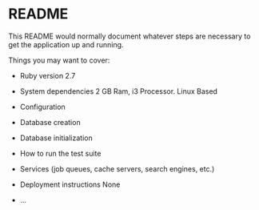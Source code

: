 # README

This README would normally document whatever steps are necessary to get the
application up and running.

Things you may want to cover:

* Ruby version 2.7

* System dependencies 2 GB Ram, i3 Processor. Linux Based

* Configuration

* Database creation

* Database initialization

* How to run the test suite

* Services (job queues, cache servers, search engines, etc.)

* Deployment instructions None

* ...
